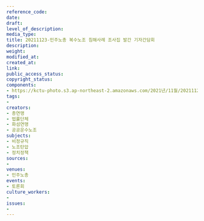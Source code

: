 ```yaml
---
reference_code: 
date: 
draft: 
level_of_description: 
media_type: 
title: 20211123-민주노총 복수노조 침해사례 조사집 발간 기자간담회
description: 
weight: 
modified_at: 
created_at: 
link: 
public_access_status: 
copyright_status: 
components:
- https://kctu-photo.s3.ap-northeast-2.amazonaws.com/2021년/11월/20211123-민주노총+복수노조+침해사례+조사집+발간+기자간담회/404567_64585_1436.jpg
tags:
- 
creators:
- 총연맹
- 법률단체
- 화섬연맹
- 공공운수노조
subjects:
- 비정규직
- 노조탄압
- 정치정책
sources:
- 
venues:
- 민주노총
events:
- 토론회
culture_workers:
- 
issues:
- 
---
```


